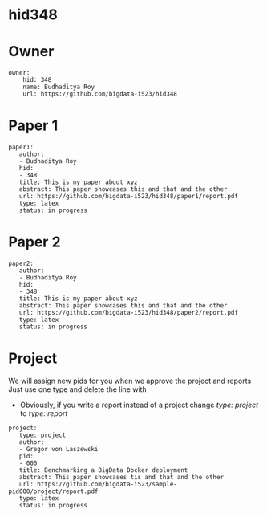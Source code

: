 # hid348

# Owner

```
owner:
    hid: 348
    name: Budhaditya Roy
    url: https://github.com/bigdata-i523/hid348
```

# Paper 1

```
paper1:
   author: 
   - Budhaditya Roy
   hid:
   - 348
   title: This is my paper about xyz
   abstract: This paper showcases this and that and the other
   url: https://github.com/bigdata-i523/hid348/paper1/report.pdf
   type: latex
   status: in progress
```
   
# Paper 2

```
paper2:
   author: 
   - Budhaditya Roy
   hid:
   - 348
   title: This is my paper about xyz
   abstract: This paper showcases this and that and the other
   url: https://github.com/bigdata-i523/hid348/paper2/report.pdf
   type: latex
   status: in progress
```

# Project 

We will assign new pids for you when we approve the project and reports   
Just use one type and delete the line with 

* Obviously, if you write a report instead of a project change *type: project* to *type: report*

```
project:
   type: project
   author: 
   - Gregor von Laszewski
   pid:
   - 000
   title: Benchmarking a BigData Docker deployment
   abstract: This paper showcases tis and that and the other 
   url: https://github.com/bigdata-i523/sample-pid000/project/report.pdf
   type: latex
   status: in progress
```
   
